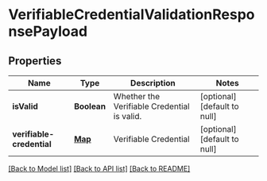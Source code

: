 # VerifiableCredentialValidationResponsePayload
## Properties

| Name | Type | Description | Notes |
|------------ | ------------- | ------------- | -------------|
| **isValid** | **Boolean** | Whether the Verifiable Credential is valid. | [optional] [default to null] |
| **verifiable-credential** | [**Map**](AnyType.md) | Verifiable Credential | [optional] [default to null] |

[[Back to Model list]](../README.md#documentation-for-models) [[Back to API list]](../README.md#documentation-for-api-endpoints) [[Back to README]](../README.md)

